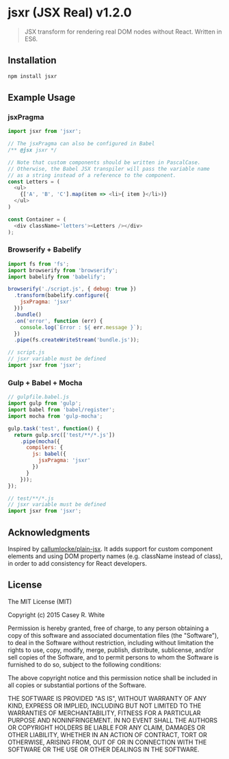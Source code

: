 # jsxr (JSX Real) v1.2.0

> JSX transform for rendering real DOM nodes without React. Written in ES6.

## Installation

```bash
npm install jsxr
```

## Example Usage

### jsxPragma
```js
import jsxr from 'jsxr';

// The jsxPragma can also be configured in Babel
/** @jsx jsxr */

// Note that custom components should be written in PascalCase.
// Otherwise, the Babel JSX transpiler will pass the variable name
// as a string instead of a reference to the component.
const Letters = (
  <ul>
    {['A', 'B', 'C'].map(item => <li>{ item }</li>)}
  </ul>
)

const Container = (
  <div className='letters'><Letters /></div>
);
```

### Browserify + Babelify
```js
import fs from 'fs';
import browserify from 'browserify';
import babelify from 'babelify';

browserify('./script.js', { debug: true })
  .transform(babelify.configure({
    jsxPragma: 'jsxr'
  }))
  .bundle()
  .on('error', function (err) {
    console.log(`Error : ${ err.message }`);
  })
  .pipe(fs.createWriteStream('bundle.js'));

// script.js
// jsxr variable must be defined
import jsxr from 'jsxr';
```

### Gulp + Babel + Mocha
```js
// gulpfile.babel.js
import gulp from 'gulp';
import babel from 'babel/register';
import mocha from 'gulp-mocha';

gulp.task('test', function() {
  return gulp.src(['test/**/*.js'])
    .pipe(mocha({
      compilers: {
        js: babel({
          jsxPragma: 'jsxr'
        })
      }
    }));
});

// test/**/*.js
// jsxr variable must be defined
import jsxr from 'jsxr';
```

## Acknowledgments

Inspired by [callumlocke/plain-jsx](https://github.com/callumlocke/plain-jsx).
It adds support for custom component elements and using DOM property names
(e.g. className instead of class), in order to add consistency for
React developers.

## License

The MIT License (MIT)

Copyright (c) 2015 Casey R. White

Permission is hereby granted, free of charge, to any person obtaining a copy
of this software and associated documentation files (the "Software"), to deal
in the Software without restriction, including without limitation the rights
to use, copy, modify, merge, publish, distribute, sublicense, and/or sell
copies of the Software, and to permit persons to whom the Software is
furnished to do so, subject to the following conditions:

The above copyright notice and this permission notice shall be included in all
copies or substantial portions of the Software.

THE SOFTWARE IS PROVIDED "AS IS", WITHOUT WARRANTY OF ANY KIND, EXPRESS OR
IMPLIED, INCLUDING BUT NOT LIMITED TO THE WARRANTIES OF MERCHANTABILITY,
FITNESS FOR A PARTICULAR PURPOSE AND NONINFRINGEMENT. IN NO EVENT SHALL THE
AUTHORS OR COPYRIGHT HOLDERS BE LIABLE FOR ANY CLAIM, DAMAGES OR OTHER
LIABILITY, WHETHER IN AN ACTION OF CONTRACT, TORT OR OTHERWISE, ARISING FROM,
OUT OF OR IN CONNECTION WITH THE SOFTWARE OR THE USE OR OTHER DEALINGS IN THE
SOFTWARE.
